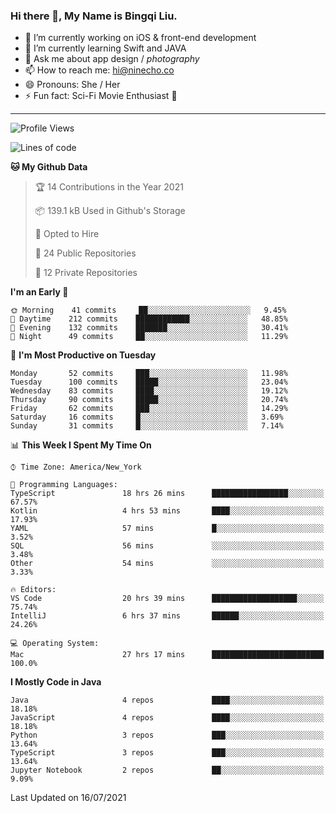 ### Hi there 👋, My Name is Bingqi Liu.

- 🔭 I’m currently working on iOS & front-end development
- 🌱 I’m currently learning Swift and JAVA
- 💬 Ask me about app design / *photography*
- 📫 How to reach me: hi@ninecho.co
- 😄 Pronouns: She / Her
- ⚡ Fun fact: Sci-Fi Movie Enthusiast 🚀

---

<!--START_SECTION:waka-->
![Profile Views](http://img.shields.io/badge/Profile%20Views-0-blue)

![Lines of code](https://img.shields.io/badge/From%20Hello%20World%20I%27ve%20Written-3.0%20million%20lines%20of%20code-blue)

**🐱 My Github Data** 

> 🏆 14 Contributions in the Year 2021
 > 
> 📦 139.1 kB Used in Github's Storage 
 > 
> 💼 Opted to Hire
 > 
> 📜 24 Public Repositories 
 > 
> 🔑 12 Private Repositories  
 > 
**I'm an Early 🐤** 

```text
🌞 Morning    41 commits     ██░░░░░░░░░░░░░░░░░░░░░░░   9.45% 
🌆 Daytime    212 commits    ████████████░░░░░░░░░░░░░   48.85% 
🌃 Evening    132 commits    ███████░░░░░░░░░░░░░░░░░░   30.41% 
🌙 Night      49 commits     ██░░░░░░░░░░░░░░░░░░░░░░░   11.29%

```
📅 **I'm Most Productive on Tuesday** 

```text
Monday       52 commits     ███░░░░░░░░░░░░░░░░░░░░░░   11.98% 
Tuesday      100 commits    █████░░░░░░░░░░░░░░░░░░░░   23.04% 
Wednesday    83 commits     ████░░░░░░░░░░░░░░░░░░░░░   19.12% 
Thursday     90 commits     █████░░░░░░░░░░░░░░░░░░░░   20.74% 
Friday       62 commits     ███░░░░░░░░░░░░░░░░░░░░░░   14.29% 
Saturday     16 commits     █░░░░░░░░░░░░░░░░░░░░░░░░   3.69% 
Sunday       31 commits     █░░░░░░░░░░░░░░░░░░░░░░░░   7.14%

```


📊 **This Week I Spent My Time On** 

```text
⌚︎ Time Zone: America/New_York

💬 Programming Languages: 
TypeScript               18 hrs 26 mins      █████████████████░░░░░░░░   67.57% 
Kotlin                   4 hrs 53 mins       ████░░░░░░░░░░░░░░░░░░░░░   17.93% 
YAML                     57 mins             █░░░░░░░░░░░░░░░░░░░░░░░░   3.52% 
SQL                      56 mins             ░░░░░░░░░░░░░░░░░░░░░░░░░   3.48% 
Other                    54 mins             ░░░░░░░░░░░░░░░░░░░░░░░░░   3.33%

🔥 Editors: 
VS Code                  20 hrs 39 mins      ███████████████████░░░░░░   75.74% 
IntelliJ                 6 hrs 37 mins       ██████░░░░░░░░░░░░░░░░░░░   24.26%

💻 Operating System: 
Mac                      27 hrs 17 mins      █████████████████████████   100.0%

```

**I Mostly Code in Java** 

```text
Java                     4 repos             ████░░░░░░░░░░░░░░░░░░░░░   18.18% 
JavaScript               4 repos             ████░░░░░░░░░░░░░░░░░░░░░   18.18% 
Python                   3 repos             ███░░░░░░░░░░░░░░░░░░░░░░   13.64% 
TypeScript               3 repos             ███░░░░░░░░░░░░░░░░░░░░░░   13.64% 
Jupyter Notebook         2 repos             ██░░░░░░░░░░░░░░░░░░░░░░░   9.09%

```



 Last Updated on 16/07/2021
<!--END_SECTION:waka-->
